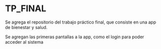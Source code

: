 ﻿# TP_FINAL
Se agrega el repositorio del trabajo práctico final, que consiste en una app de bienestar y salud.

Se agregan las primeras pantallas a la app, como el login para poder acceder al sistema 
